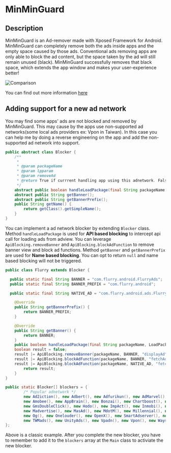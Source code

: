 # MinMinGuard

## Description

MinMinGuard is an Ad-remover made with Xposed Framework for Android. MinMinGuard can completely remove both the ads inside apps and the empty space caused by those ads. Conventional ads removing apps are only able to block the ad content, but the space taken by the ad will still remain unused (black). MinMinGuard successfully removes that black space, which extends the app window and makes your user-experience better!

![Comparison](http://fatminmin.com/mmg/compare.png)

You can find out more information [here](http://fatminmin.com/pages/minminguard.html)

## Adding support for a new ad network

You may find some apps' ads are not blocked and removed by MinMinGuard. This may cause by the apps use non-supported ad networks(some local ads providers ex: Vpon in Taiwan). In this case you can help me by doing a reverse engineering on the app and add the non-supported ad network into support.

```java
public abstract class Blocker {
    /**
     *
     * @param packageName
     * @param lpparam
     * @param removeAd
     * @return True if currrent handling app using this adnetwork. False otherwise.
     */
    abstract public boolean handleLoadPackage(final String packageName, XC_LoadPackage.LoadPackageParam lpparam, final boolean removeAd);
    abstract public String getBanner();
    abstract public String getBannerPrefix();
    public String getName() {
        return getClass().getSimpleName();
    }
}
```

You can implement a ad network blocker by extending `Blocker` class. Method `handleLoadPackage` is used for **API based blocking** to intercept api call for loading ads from adview. You can leverage `ApiBlocking.removeBanner` and `ApiBlocking.blockAdFunction` to remove banner view and block ad functions. Method `getBanner` and `getBannerPrefix` are used for **Name based blocking**. You can opt to return `null` and name based blocking will not be triggered.

```java
public class Flurry extends Blocker {

  public static final String BANNER = "com.flurry.android.FlurryAds";
  public static final String BANNER_PREFIX = "com.flurry.android";

  public static final String NATIVE_AD = "com.flurry.android.ads.FlurryAdNative";

	@Override
	public String getBannerPrefix() {
		return BANNER_PREFIX;
	}

	@Override
	public String getBanner() {
		return BANNER;
	}
	public boolean handleLoadPackage(final String packageName, LoadPackageParam lpparam, final boolean removeAd) {
    boolean result = false;
    result |= ApiBlocking.removeBanner(packageName, BANNER, "displayAd", lpparam, removeAd);
    result |= ApiBlocking.blockAdFunction(packageName, BANNER, "fetchAd", lpparam, removeAd);
    result |= ApiBlocking.blockAdFunction(packageName, NATIVE_AD, "fetchAd", lpparam, removeAd);
		return result;
	}
}
```

```java
public static Blocker[] blockers = {
        /* Popular adnetwork */
        new Ad2iction(), new Adbert(), new Adfurikun(), new AdMarvel(), new Admob(), new AdmobGms(), new Amazon(),
        new Amobee(), new AppBrain(), new Bonzai(), new Chartboost(), new Domob(), new Facebook(), new Flurry(),
        new GmsDoubleClick(), new Hodo(), new ImpAct(), new Inmobi(), new Intowow(), new KuAd(), new mAdserve(),
        new Madvertise(), new MasAd(), new MdotM(), new Millennial(), new Mobclix(), new MoPub(), new Nend(),
        new Og(), new Onelouder(), new OpenX(), new SmartAdserver(), new Smarti(), new Startapp(), new Tapfortap(),
        new TWMads(), new UnityAds(), new Vpadn(), new Vpon(), new Waystorm(), new Yahoo()
};
```

Above is a classic example. After you complete the new blocker, you have to remember to add it to the `blockers` array at the `Main` class to activiate the new blocker.
